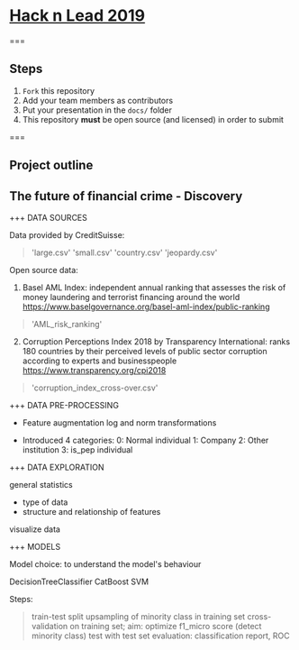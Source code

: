 # [Hack n Lead 2019](https://womenplusplus.ch/hacknlead)

===

## Steps

1. `Fork` this repository
2. Add your team members as contributors
3. Put your presentation in the `docs/` folder
4. This repository **must** be open source (and licensed) in order to submit

===

## Project outline
## The future of financial crime - Discovery

+++
DATA SOURCES

Data provided by CreditSuisse:
> 'large.csv'
> 'small.csv'
> 'country.csv'
> 'jeopardy.csv'

Open source data: 
1. Basel AML Index: independent annual ranking that assesses the risk of money laundering and terrorist financing around the world
https://www.baselgovernance.org/basel-aml-index/public-ranking
> 'AML_risk_ranking'

2. Corruption Perceptions Index 2018 by Transparency International: ranks 180 countries by their perceived levels of public sector 
corruption according to experts and businesspeople
https://www.transparency.org/cpi2018
> 'corruption_index_cross-over.csv'


+++
DATA PRE-PROCESSING

- Feature augmentation
log and norm transformations

- Introduced 4 categories:
0: Normal individual
1: Company
2: Other institution
3: is_pep individual


+++
DATA EXPLORATION

general statistics
- type of data
- structure and relationship of features

visualize data

+++
MODELS

Model choice: to understand the model's behaviour

DecisionTreeClassifier
CatBoost
SVM

Steps:
> train-test split
> upsampling of minority class in training set
> cross-validation on training set; aim: optimize f1_micro score (detect minority class)
> test with test set
> evaluation: classification report, ROC
